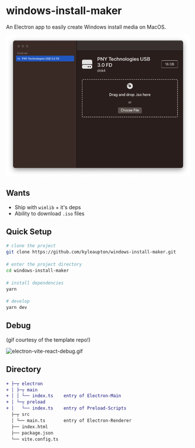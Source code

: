 # windows-install-maker

An Electron app to easily create Windows install media on MacOS.

![](docs/screenshot_1.png)

## Wants

* Ship with `wimlib` + it's deps
* Ability to download `.iso` files

## Quick Setup

```sh
# clone the project
git clone https://github.com/kyleaupton/windows-install-maker.git

# enter the project directory
cd windows-install-maker

# install dependencies
yarn

# develop
yarn dev
```

## Debug

(gif courtesy of the template repo!)

![electron-vite-react-debug.gif](https://github.com/electron-vite/electron-vite-react/blob/main/electron-vite-react-debug.gif?raw=true)

## Directory

```diff
+ ├─┬ electron
+ │ ├─┬ main
+ │ │ └── index.ts    entry of Electron-Main
+ │ └─┬ preload
+ │   └── index.ts    entry of Preload-Scripts
  ├─┬ src
  │ └── main.ts       entry of Electron-Renderer
  ├── index.html
  ├── package.json
  └── vite.config.ts
```
